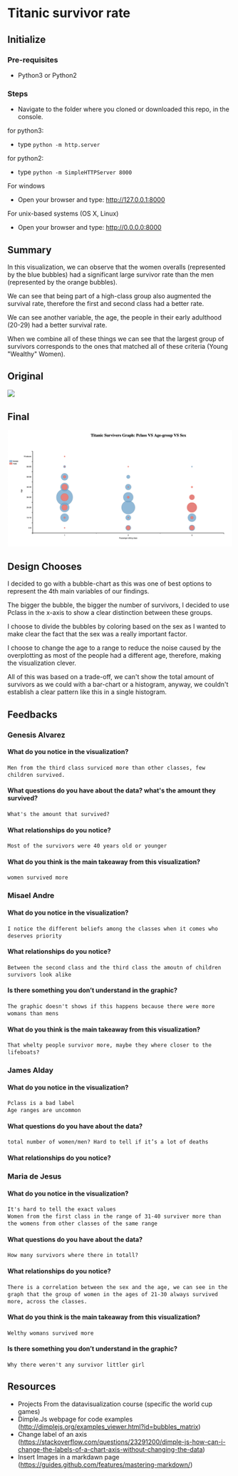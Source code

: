 # Titanic survivor rate

## Initialize

### Pre-requisites

- Python3 or Python2

### Steps

- Navigate to the folder where you cloned or downloaded this repo, in the console.

for python3:
- type `python -m http.server`

for python2:
- type `python -m SimpleHTTPServer 8000`

For windows
- Open your browser and type: http://127.0.0.1:8000

For unix-based systems (OS X, Linux)
- Open your browser and type: http://0.0.0.0:8000

## Summary

In this visualization, we can observe that the women overalls (represented by the blue bubbles) had a significant large survivor rate than the men (represented by the orange bubbles).

We can see that being part of a high-class group also augmented the survival rate, therefore the first and second class had a better rate.

We can see another variable, the age, the people in their early adulthood (20-29) had a better survival rate.

When we combine all of these things we can see that the largest group of survivors corresponds to the ones that matched all of these criteria (Young "Wealthy" Women).

## Original
<img src="https://dha4w82d62smt.cloudfront.net/items/332K45142L0y3m1i0S21/Image%202018-04-08%20at%208.28.34%20PM.png"/>

## Final
![result-image](https://github.com/sjortiz/titanic_surviving_rate_visualization/blob/master/img/result-graph.png)


## Design Chooses

I decided to go with a bubble-chart as this was one of best options to represent the 4th main variables of our findings.

The bigger the bubble, the bigger the number of survivors, I decided to use Pclass in the x-axis to show a clear distinction between these groups.

I choose to divide the bubbles by coloring based on the sex as I wanted to make clear the fact that the sex was a really important factor.

I choose to change the age to a range to reduce the noise caused by the overplotting as most of the people had a different age, therefore, making the visualization clever.

All of this was based on a trade-off, we can't show the total amount of survivors as we could with a bar-chart or a histogram, anyway, we couldn't establish a clear pattern like this in a single histogram.

## Feedbacks

### Genesis Alvarez

#### What do you notice in the visualization?
	Men from the third class surviced more than other classes, few children survived.

#### What questions do you have about the data? what's the amount they survived?
	What's the amount that survived?

#### What relationships do you notice? 
	Most of the survivors were 40 years old or younger

#### What do you think is the main takeaway from this visualization?
	women survived more

### Misael Andre

#### What do you notice in the visualization?
	I notice the different beliefs among the classes when it comes who deserves priority

#### What relationships do you notice?
	Between the second class and the third class the amoutn of children survivors look alike

#### Is there something you don’t understand in the graphic?
	The graphic doesn't shows if this happens because there were more womans than mens

#### What do you think is the main takeaway from this visualization?
	That whelty people survivor more, maybe they where closer to the lifeboats?

### James Alday

#### What do you notice in the visualization?
	Pclass is a bad label
	Age ranges are uncommon

#### What questions do you have about the data?
	total number of women/men? Hard to tell if it’s a lot of deaths

#### What relationships do you notice?

### Maria de Jesus

#### What do you notice in the visualization?
	It's hard to tell the exact values
	Women from the first class in the range of 31-40 surviver more than the womens from other classes of the same range

#### What questions do you have about the data?
	How many survivors where there in totall?

#### What relationships do you notice?
	There is a correlation between the sex and the age, we can see in the graph that the group of women in the ages of 21-30 always survived more, across the classes.

#### What do you think is the main takeaway from this visualization?
	Welthy womans survived more

#### Is there something you don’t understand in the graphic?
	Why there weren't any survivor littler girl

## Resources

- Projects From the datavisualization course (specific the world cup games)
- Dimple.Js webpage for code examples (http://dimplejs.org/examples_viewer.html?id=bubbles_matrix)
- Change label of an axis (https://stackoverflow.com/questions/23291200/dimple-js-how-can-i-change-the-labels-of-a-chart-axis-without-changing-the-data)
- Insert Images in a markdawn page (https://guides.github.com/features/mastering-markdown/)
